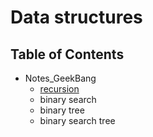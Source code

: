 # Data structures
## Table of Contents
- Notes_GeekBang
  - [recursion](https://github.com/Cecilia-xu/CS_Notes/blob/master/Data%20structures/GeekBang/10-Recursion.md)
  - binary search
  - binary tree
  - binary search tree

